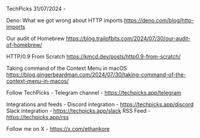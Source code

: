 TechPicks 31/07/2024 -

Deno: What we got wrong about HTTP imports
https://deno.com/blog/http-imports

Our audit of Homebrew
https://blog.trailofbits.com/2024/07/30/our-audit-of-homebrew/

HTTP/0.9 From Scratch
https://kmcd.dev/posts/http0.9-from-scratch/

Taking command of the Context Menu in macOS
https://blog.gingerbeardman.com/2024/07/30/taking-command-of-the-context-menu-in-macos/

Follow TechPicks -
Telegram channel - https://techpicks.app/telegram

Integrations and feeds -
Discord integration - https://techpicks.app/discord
Slack integration - https://techpicks.app/slack
RSS Feed - https://techpicks.app/rss

Follow me on X - https://x.com/ethankore